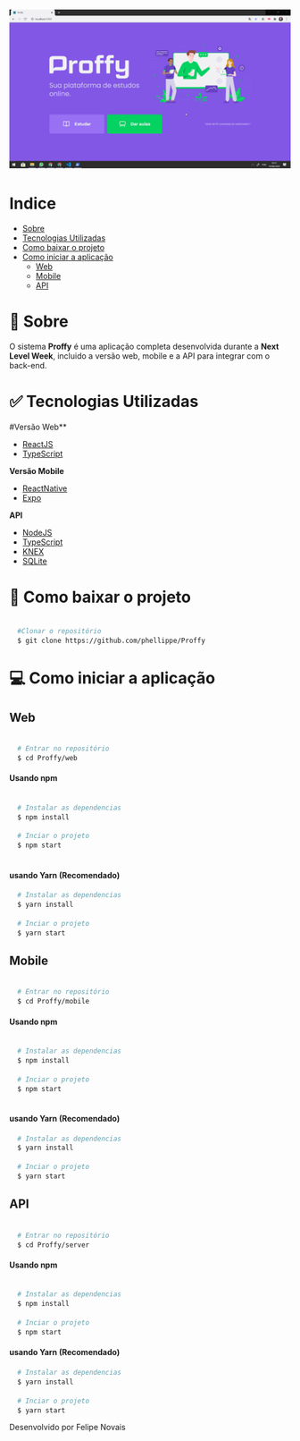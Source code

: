 <h1 display="inline">
  <img src="web/github/gif.gif">
</h1>

# Indice

<!--ts-->
   * [Sobre](#-sobre)
   * [Tecnologias Utilizadas](#-tecnologias-utilizadas)
   * [Como baixar o projeto](#-como-baixar-o-projeto)
   * [Como iniciar a aplicação](#-como-iniciar-a-aplicação)
      * [Web](#web)
      * [Mobile](#mobile)
      * [API](#api)
<!--te-->


# 📝 Sobre

O sistema **Proffy** é uma aplicação completa desenvolvida durante a **Next Level Week**, incluido a versão web, mobile e a API para integrar com o back-end.

# ✅ Tecnologias Utilizadas

#Versão Web**
- [ReactJS](https://pt-br.reactjs.org)
- [TypeScript](https://www.typescriptlang.org/)

**Versão Mobile**
- [ReactNative](https://reactnative.dev/)
- [Expo](https://expo.io/)

**API**
- [NodeJS](https://nodejs.org/en/)
- [TypeScript](https://www.typescriptlang.org/)
- [KNEX](http://knexjs.org/)
- [SQLite](https://www.sqlite.org/index.html)

# 💾 Como baixar o projeto
```bash

  #Clonar o repositório
  $ git clone https://github.com/phellippe/Proffy

```

# 💻 Como iniciar a aplicação

## Web
```bash

  # Entrar no repositório
  $ cd Proffy/web
```
#### Usando npm
```bash
 
  # Instalar as dependencias
  $ npm install 

  # Inciar o projeto
  $ npm start
  
```
#### usando Yarn (Recomendado)
```bash
  # Instalar as dependencias
  $ yarn install 

  # Inciar o projeto
  $ yarn start

```

## Mobile
```bash
  
  # Entrar no repositório
  $ cd Proffy/mobile
```
#### Usando npm
```bash
 
  # Instalar as dependencias
  $ npm install 

  # Inciar o projeto
  $ npm start
  
```
#### usando Yarn (Recomendado)
```bash
  # Instalar as dependencias
  $ yarn install 

  # Inciar o projeto
  $ yarn start

```

## API
```bash

  # Entrar no repositório
  $ cd Proffy/server
```
#### Usando npm
```bash
 
  # Instalar as dependencias
  $ npm install 

  # Inciar o projeto
  $ npm start

```
#### usando Yarn (Recomendado)
```bash
  # Instalar as dependencias
  $ yarn install 

  # Inciar o projeto
  $ yarn start

```
Desenvolvido por Felipe Novais
